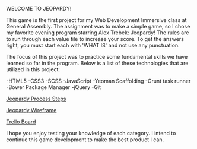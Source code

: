WELCOME TO JEOPARDY!

This game is the first project for my Web Development Immersive class at General Assembly. The assignment was to make a simple game, so I chose my favorite evening program starring Alex Trebek: Jeopardy! The rules are to run through each value tile to increase your score. To get the answers right, you must start each with 'WHAT IS' and not use any punctuation.

The focus of this project was to practice some fundamental skills we have learned so far in the program. Below is a list of these technologies that are utilized in this project:

-HTML5
-CSS3
-SCSS
-JavaScript
-Yeoman Scaffolding
-Grunt task runner
-Bower Package Manager
-jQuery
-Git

[Jeopardy Process Steps](http://imgur.com/L4yBjzY)

[Jeopardy Wireframe](http://imgur.com/wHmzqfr)

[Trello Board](https://trello.com/b/LuUhSt5y/jeopardy-project1)

I hope you enjoy testing your knowledge of each category. I intend to continue this game development to make the best product I can.
